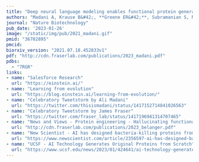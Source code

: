 ```yaml
---
title: "Deep neural language modeling enables functional protein generation across families"
authors: "Madani A, Krause B&#42;, **Greene ER&#42;**, Subramanian S, Mohr BP, Holton JM, **Olmos Jr. JL**, Xiong C, Sun ZZ, Socher R, **Fraser JS**, Naik N"
journal: "Nature Biotechnology"
pub_date: '2023-01-26'
image: "/static/img/pub/2021_madani.gif"
pmid: "36702895"
pmcid:
biorxiv_version: "2021.07.18.452833v1"
pdf: "http://cdn.fraserlab.com/publications/2023_madani.pdf"
pdbs:
  - "7RGR"
links:
- name: "Salesforce Research"
  url: "https://einstein.ai/"
- name: "Learning from evolution"
  url: "https://blog.einstein.ai/learning-from-evolution/"
- name: "Celebratory Tweetstorm by Ali Madani"
  url: "https://twitter.com/thisismadani/status/1417152714841026563"
- name: "Celebratory Tweetstorm by James Fraser"
  url: "https://twitter.com/fraser_lab/status/1417196941314707465"
- name: "News and Views - Protein engineering - Hallucinating functional protein sequences"
  url: "http://cdn.fraserlab.com/publications/2023_belanger.pdf"
- name: "New Scientist - AI has designed bacteria-killing proteins from scratch – and they work"
  url: "https://www.newscientist.com/article/2356597-ai-has-designed-bacteria-killing-proteins-from-scratch-and-they-work/"
- name: "UCSF - AI Technology Generates Original Proteins from Scratch"
  url: "https://www.ucsf.edu/news/2023/01/424641/ai-technology-generates-original-proteins-scratch"
---
```

